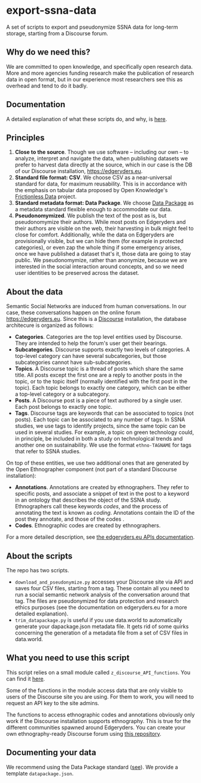 # export-ssna-data
A set of scripts to export and pseudonymize SSNA data for long-term storage, starting from a Discourse forum. 

## Why do we need this?

We are committed to open knowledge, and specifically open research data. More and more agencies funding research make the publication of research data in open format, but in our experience most researchers see this as overhead and tend to do it badly. 

## Documentation

A detailed explanation of what these scripts do, and why, is [here](https://edgeryders.eu/t/12786).

## Principles

1. **Close to the source**. Though we use software – including our own – to analyze, interpret and navigate the data, when publishing datasets we prefer to harvest data directly at the source, which in our case is the DB of our Discourse installation, https://edgeryders.eu. 
2. **Standard file format: CSV**. We choose CSV as a near-universal standard for data, for maximum reusability. This is in accordance with the emphasis on tabular data proposed by Open Knowledge's [Frictionless Data](https://frictionlessdata.io/specs/) project. 
3. **Standard metadata format: Data Package**. We choose [Data Package](https://datahub.io/docs/data-packages) as a metadata standard flexible enough to accommodate our data.
4. **Pseudonomymized**. We publish the text of the post as is, but pseudonomymize their authors. While most posts on Edgeryders and their authors are visible on the web, their harvesting in bulk might feel to close for comfort. Additionally, while the data on Edgeryders are provisionally visible, but we can hide them (for example in protected categories), or even zap the whole thing if some emergency arises, once we have published a dataset that's it, those data are going to stay public. We pseudonomymize, rather than anonymize, because we are interested in the social interaction around concepts, and so we need user identities to be preserved across the dataset. 

## About the data

Semantic Social Networks are induced from human conversations. In our case, these conversations happen on the online forum https://edgeryders.eu. Since this is a [Discourse](https://www.discourse.org/) installation, the database architecure is organized as follows:

* **Categories**. Categories are the top level entities used by Discourse. They are intended to help the forum's user get their bearings.
* **Subcategories**. Discourse supports exactly two levels of categories. A top-level category can have several subcategories, but those subcategories cannot have sub-subcategories. 
* **Topics**. A Discourse topic is a thread of posts which share the same title. All posts except the first one are a reply to another posts in the topic, or to the topic itself (normally identified with the first post in the topic). Each topic belongs to exactly one category, which can be either a top-level category or a subcategory.
* **Posts**. A Discourse post is a piece of text authored by a single user. Each post belongs to exactly one topic.
* **Tags**. Discourse tags are keywords that can be associated to topics (not posts). Each topic can be associated to any number of tags. In SSNA studies, we use tags to identify projects, since the same topic can be used in several studies. For example, a topic on green technology could, in principle, be included in both a study on technological trends and another one on sustainability. We use the format `ethno-TAGNAME` for tags that refer to SSNA studies.

On top of these entities, we use two additional ones that are generated by the Open Ethnographer component (not part of a standard Discourse installation): 

* **Annotations**. Annotations are created by ethnographers. They refer to specific posts, and associate a snippet of text in the post to a keyword in an ontology that describes the object of the SSNA study. Ethnographers call these keywords *codes*, and the process of annotating the text is known as *coding*. Annotations contain the ID of the post they annotate, and those of the codes .
* **Codes**. Ethnographic codes are created by ethnographers. 

For a more detailed description, see [the edgeryders.eu APIs documentation](https://edgeryders.eu/t/using-the-edgeryders-eu-apis/7904).

## About the scripts

The repo has two scripts. 

* `download_and_pseudonymize.py` accesses your Discourse site via API and saves four CSV files, starting from a tag. These contain all you need to run a social semantic network analysis of the conversation around that tag. The files are pseudonymized for data protection and research ethics purposes (see the documentation on edgeryders.eu for a more detailed explanation).
* `trim_datapackage.py` is useful if you use data.world to automatically generate your dapackage.json metadata file. It gets rid of some quirks concerning the generation of a metadata file from a set of CSV files in data.world.


## What you need to use this script

This script relies on a small module called `z_discourse_API_functions`. You can find it [here](https://github.com/albertocottica/discourse-social-networks/blob/master/code/python%20scripts/z_discourse_API_functions.py). 

Some of the functions in the module access data that are only visible to users of the Discourse site you are using. For them to work, you will need to request an API key to the site admins. 

The functions to access ethnographic codes and annotations obviously only work if the Discourse installation supports ethnography. This is true for the different communities spawned around Edgeryders. You can create your own ethnography-ready Discourse forum using [this repository](https://github.com/edgeryders/discourse).

## Documenting your data

We recommend using the Data Package standard ([see](https://edgeryders.eu/t/using-the-edgeryders-eu-apis/7904)). We provide a template `datapackage.json`. 